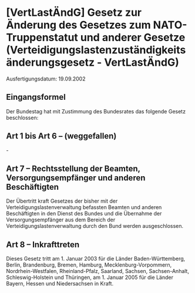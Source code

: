 # [VertLastÄndG] Gesetz zur Änderung des Gesetzes zum NATO-Truppenstatut und anderer Gesetze  (Verteidigungslastenzuständigkeitsänderungsgesetz - VertLastÄndG)

Ausfertigungsdatum: 19.09.2002

 

## Eingangsformel

Der Bundestag hat mit Zustimmung des Bundesrates das folgende Gesetz beschlossen:


## Art 1 bis Art 6 – (weggefallen)

\-


## Art 7 – Rechtsstellung der Beamten, Versorgungsempfänger und anderen Beschäftigten

Der Übertritt kraft Gesetzes der bisher mit der Verteidigungslastenverwaltung befassten Beamten und anderen Beschäftigten in den Dienst des Bundes und die Übernahme der Versorgungsempfänger aus dem Bereich der Verteidigungslastenverwaltung durch den Bund werden ausgeschlossen.


## Art 8 – Inkrafttreten

Dieses Gesetz tritt am 1. Januar 2003 für die Länder Baden-Württemberg, Berlin, Brandenburg, Bremen, Hamburg, Mecklenburg-Vorpommern, Nordrhein-Westfalen, Rheinland-Pfalz, Saarland, Sachsen, Sachsen-Anhalt, Schleswig-Holstein und Thüringen, am 1. Januar 2005 für die Länder Bayern, Hessen und Niedersachsen in Kraft.
